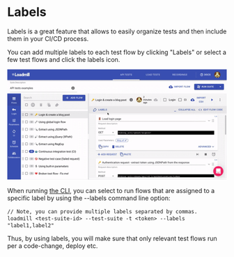 # Labels

Labels is a great feature that allows to easily organize tests and then include them in your CI/CD process.

You can add multiple labels to each test flow by clicking "Labels" or select a few test flows and click the labels icon. 

![](../.gitbook/assets/ezgif.com-gif-maker-23-.gif)

When running [the CLI](https://docs.loadmill.com/integrations/npm-modal), you can select to run flows that are assigned to a specific label by using the --labels command line option:

```text
// Note, you can provide multiple labels separated by commas.
loadmill <test-suite-id> --test-suite -t <token> --labels "label1,label2"
```

Thus, by using labels, you will make sure that only relevant test flows run per a code-change, deploy etc.



